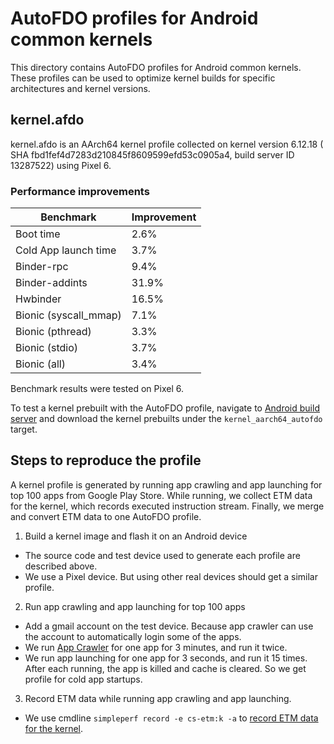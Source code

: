 
# AutoFDO profiles for Android common kernels

This directory contains AutoFDO profiles for Android common kernels. These profiles can be used to
optimize kernel builds for specific architectures and kernel versions.

## kernel.afdo

kernel.afdo is an AArch64 kernel profile collected on kernel version 6.12.18 (
SHA fbd1fef4d7283d210845f8609599efd53c0905a4, build server ID 13287522) using Pixel 6.

### Performance improvements

| Benchmark             | Improvement |
| --------------------- | ----------- |
| Boot time             | 2.6%        |
| Cold App launch time  | 3.7%        |
| Binder-rpc            | 9.4%        |
| Binder-addints        | 31.9%       |
| Hwbinder              | 16.5%       |
| Bionic (syscall_mmap) | 7.1%        |
| Bionic (pthread)      | 3.3%        |
| Bionic (stdio)        | 3.7%        |
| Bionic (all)          | 3.4%        |

Benchmark results were tested on Pixel 6.

To test a kernel prebuilt with the AutoFDO profile, navigate to [Android build server](
https://ci.android.com/builds/branches/aosp_kernel-common-android16-6.12/grid) and download
the kernel prebuilts under the `kernel_aarch64_autofdo` target.

## Steps to reproduce the profile

A kernel profile is generated by running app crawling and app launching for top 100 apps from Google
Play Store. While running, we collect ETM data for the kernel, which records executed instruction
stream. Finally, we merge and convert ETM data to one AutoFDO profile.

1. Build a kernel image and flash it on an Android device
  * The source code and test device used to generate each profile are described above.
  * We use a Pixel device. But using other real devices should get a similar profile.

2. Run app crawling and app launching for top 100 apps
  * Add a gmail account on the test device. Because app crawler can use the account to automatically
    login some of the apps.
  * We run [App Crawler](https://developer.android.com/studio/test/other-testing-tools/app-crawler)
    for one app for 3 minutes, and run it twice.
  * We run app launching for one app for 3 seconds, and run it 15 times. After each running, the
    app is killed and cache is cleared. So we get profile for cold app startups.

3. Record ETM data while running app crawling and app launching.
  * We use cmdline `simpleperf record -e cs-etm:k -a` to [record ETM data for the kernel](https://android.googlesource.com/platform/system/extras/+/master/simpleperf/doc/collect_etm_data_for_autofdo.md).
